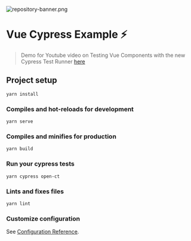 ![repository-banner.png](https://res.cloudinary.com/alvarosaburido/image/upload/v1564929632/as-readme-banner_tqdgrx.png)

# Vue Cypress Example ⚡

> Demo for Youtube video on Testing Vue Components with the new Cypress Test Runner [here](https://youtu.be/lfDjIGIAcKs)

## Project setup

```
yarn install
```

### Compiles and hot-reloads for development

```
yarn serve
```

### Compiles and minifies for production

```
yarn build
```

### Run your cypress tests

```
yarn cypress open-ct
```

### Lints and fixes files

```
yarn lint
```

### Customize configuration

See [Configuration Reference](https://cli.vuejs.org/config/).
